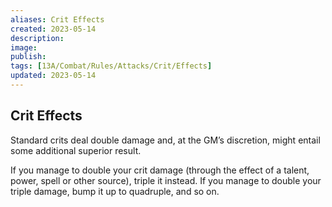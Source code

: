 ```yaml
---
aliases: Crit Effects
created: 2023-05-14
description: 
image: 
publish: 
tags: [13A/Combat/Rules/Attacks/Crit/Effects]
updated: 2023-05-14
---
```


## Crit Effects

Standard crits deal double damage and, at the GM’s discretion, might entail some additional superior result.

If you manage to double your crit damage (through the effect of a talent, power, spell or other source), triple it instead. If you manage to double your triple damage, bump it up to quadruple, and so on.